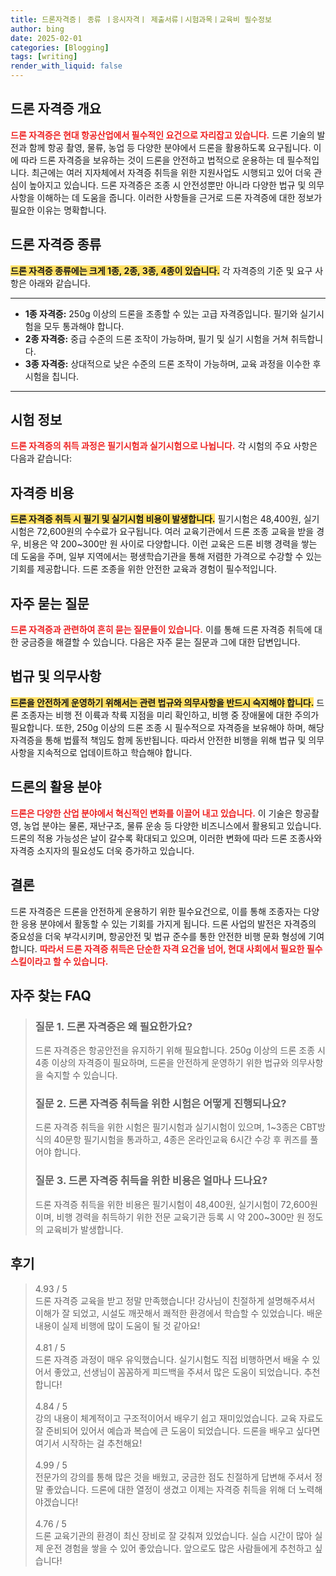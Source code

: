 ```yaml
---
title: 드론자격증ㅣ 종류 ㅣ응시자격ㅣ 제출서류ㅣ시험과목ㅣ교육비 필수정보
author: bing
date: 2025-02-01
categories: [Blogging]
tags: [writing]
render_with_liquid: false
---
```



<h2 id='드론 자격증 개요'>드론 자격증 개요</h2>

<p><b><span style="color: #ee2323;">드론 자격증은 현대 항공산업에서 필수적인 요건으로 자리잡고 있습니다.</span></b> 드론 기술의 발전과 함께 항공 촬영, 물류, 농업 등 다양한 분야에서 드론을 활용하도록 요구됩니다. 이에 따라 드론 자격증을 보유하는 것이 드론을 안전하고 법적으로 운용하는 데 필수적입니다. 최근에는 여러 지자체에서 자격증 취득을 위한 지원사업도 시행되고 있어 더욱 관심이 높아지고 있습니다. 드론 자격증은 조종 시 안전성뿐만 아니라 다양한 법규 및 의무사항을 이해하는 데 도움을 줍니다. 이러한 사항들을 근거로 드론 자격증에 대한 정보가 필요한 이유는 명확합니다.</p>

<h2 id='드론 자격증 종류'>드론 자격증 종류</h2>

<p><b><span style="background-color: #ffe066;">드론 자격증 종류에는 크게 1종, 2종, 3종, 4종이 있습니다.</span></b> 각 자격증의 기준 및 요구 사항은 아래와 같습니다.</p>

<hr />

<ul>
    <li><b>1종 자격증:</b> 250g 이상의 드론을 조종할 수 있는 고급 자격증입니다. 필기와 실기시험을 모두 통과해야 합니다.</li>
    <li><b>2종 자격증:</b> 중급 수준의 드론 조작이 가능하며, 필기 및 실기 시험을 거쳐 취득합니다.</li>
    <li><b>3종 자격증:</b> 상대적으로 낮은 수준의 드론 조작이 가능하며, 교육 과정을 이수한 후 시험을 칩니다.</li>
</ul>

<hr />

<h2 id='시험 정보'>시험 정보</h2>

<p><b><span style="color: #ee2323;">드론 자격증의 취득 과정은 필기시험과 실기시험으로 나뉩니다.</span></b> 각 시험의 주요 사항은 다음과 같습니다:</p>

<h2 id='자격증 비용'>자격증 비용</h2>

<p><b><span style="background-color: #ffe066;">드론 자격증 취득 시 필기 및 실기시험 비용이 발생합니다.</span></b> 필기시험은 48,400원, 실기시험은 72,600원의 수수료가 요구됩니다. 여러 교육기관에서 드론 조종 교육을 받을 경우, 비용은 약 200~300만 원 사이로 다양합니다. 이런 교육은 드론 비행 경력을 쌓는 데 도움을 주며, 일부 지역에서는 평생학습기관을 통해 저렴한 가격으로 수강할 수 있는 기회를 제공합니다. 드론 조종을 위한 안전한 교육과 경험이 필수적입니다.</p>

<h2 id='자주 묻는 질문'>자주 묻는 질문</h2>

<p><b><span style="color: #ee2323;">드론 자격증과 관련하여 흔히 묻는 질문들이 있습니다.</span></b> 이를 통해 드론 자격증 취득에 대한 궁금증을 해결할 수 있습니다. 다음은 자주 묻는 질문과 그에 대한 답변입니다.</p>

<h2 id='법규 및 의무사항'>법규 및 의무사항</h2>

<p><b><span style="background-color: #ffe066;">드론을 안전하게 운영하기 위해서는 관련 법규와 의무사항을 반드시 숙지해야 합니다.</span></b> 드론 조종자는 비행 전 이륙과 착륙 지점을 미리 확인하고, 비행 중 장애물에 대한 주의가 필요합니다. 또한, 250g 이상의 드론 조종 시 필수적으로 자격증을 보유해야 하며, 해당 자격증을 통해 법률적 책임도 함께 동반됩니다. 따라서 안전한 비행을 위해 법규 및 의무사항을 지속적으로 업데이트하고 학습해야 합니다.</p>

<h2 id='드론의 활용 분야'>드론의 활용 분야</h2>

<p><b><span style="color: #ee2323;">드론은 다양한 산업 분야에서 혁신적인 변화를 이끌어 내고 있습니다.</span></b> 이 기술은 항공촬영, 농업 분야는 물론, 재난구조, 물류 운송 등 다양한 비즈니스에서 활용되고 있습니다. 드론의 적용 가능성은 날이 갈수록 확대되고 있으며, 이러한 변화에 따라 드론 조종사와 자격증 소지자의 필요성도 더욱 증가하고 있습니다.</p>

<h2 id='결론'>결론</h2>

<p>드론 자격증은 드론을 안전하게 운용하기 위한 필수요건으로, 이를 통해 조종자는 다양한 응용 분야에서 활동할 수 있는 기회를 가지게 됩니다. 드론 사업의 발전은 자격증의 중요성을 더욱 부각시키며, 항공안전 및 법규 준수를 통한 안전한 비행 문화 형성에 기여합니다. <b><span style="color: #ee2323;">따라서 드론 자격증 취득은 단순한 자격 요건을 넘어, 현대 사회에서 필요한 필수 스킬이라고 할 수 있습니다.</span></b></p>


<h2 id='자주_찾는_FAQ'>자주 찾는 FAQ</h2>
<div itemscope="" itemtype="https://schema.org/FAQPage"> 
<blockquote> 
<div itemscope="" itemprop="mainEntity" itemtype="https://schema.org/Question"> 
<h3 itemprop="name">질문 1. 드론 자격증은 왜 필요한가요?</h3> 
<div itemscope="" itemprop="acceptedAnswer" itemtype="https://schema.org/Answer"> 
<span itemprop="text"> 
<p>드론 자격증은 항공안전을 유지하기 위해 필요합니다. 250g 이상의 드론 조종 시 4종 이상의 자격증이 필요하며, 드론을 안전하게 운영하기 위한 법규와 의무사항을 숙지할 수 있습니다.</p> 
</span> 
</div> 
</div> 
<div itemscope="" itemprop="mainEntity" itemtype="https://schema.org/Question"> 
<h3 itemprop="name">질문 2. 드론 자격증 취득을 위한 시험은 어떻게 진행되나요?</h3> 
<div itemscope="" itemprop="acceptedAnswer" itemtype="https://schema.org/Answer"> 
<span itemprop="text"> 
<p>드론 자격증 취득을 위한 시험은 필기시험과 실기시험이 있으며, 1~3종은 CBT방식의 40문항 필기시험을 통과하고, 4종은 온라인교육 6시간 수강 후 퀴즈를 풀어야 합니다.</p> 
</span> 
</div> 
</div> 
<div itemscope="" itemprop="mainEntity" itemtype="https://schema.org/Question"> 
<h3 itemprop="name">질문 3. 드론 자격증 취득을 위한 비용은 얼마나 드나요?</h3> 
<div itemscope="" itemprop="acceptedAnswer" itemtype="https://schema.org/Answer"> 
<span itemprop="text"> 
<p>드론 자격증 취득을 위한 비용은 필기시험이 48,400원, 실기시험이 72,600원이며, 비행 경력을 취득하기 위한 전문 교육기관 등록 시 약 200~300만 원 정도의 교육비가 발생합니다.</p> 
</span> 
</div> 
</div> 
</blockquote> 
</div>
<h2 id='후기'>후기</h2>
<div itemscope itemtype="https://schema.org/Product">
  <blockquote>
  <div itemprop="review" itemscope itemtype="https://schema.org/Review">
      <div itemprop="reviewRating" itemscope itemtype="https://schema.org/Rating"> <span itemprop="ratingValue">4.93</span> / <span itemprop="bestRating">5</span> </div>
      <span itemprop="reviewBody">드론 자격증 교육을 받고 정말 만족했습니다! 강사님이 친절하게 설명해주셔서 이해가 잘 되었고, 시설도 깨끗해서 쾌적한 환경에서 학습할 수 있었습니다. 배운 내용이 실제 비행에 많이 도움이 될 것 같아요!</span>
  </div>
  <br>
  <div itemprop="review" itemscope itemtype="https://schema.org/Review">
      <div itemprop="reviewRating" itemscope itemtype="https://schema.org/Rating"> <span itemprop="ratingValue">4.81</span> / <span itemprop="bestRating">5</span> </div>
      <span itemprop="reviewBody">드론 자격증 과정이 매우 유익했습니다. 실기시험도 직접 비행하면서 배울 수 있어서 좋았고, 선생님이 꼼꼼하게 피드백을 주셔서 많은 도움이 되었습니다. 추천합니다!</span>
  </div>
  <br>
  <div itemprop="review" itemscope itemtype="https://schema.org/Review">
      <div itemprop="reviewRating" itemscope itemtype="https://schema.org/Rating"> <span itemprop="ratingValue">4.84</span> / <span itemprop="bestRating">5</span> </div>
      <span itemprop="reviewBody">강의 내용이 체계적이고 구조적이어서 배우기 쉽고 재미있었습니다. 교육 자료도 잘 준비되어 있어서 예습과 복습에 큰 도움이 되었습니다. 드론을 배우고 싶다면 여기서 시작하는 걸 추천해요!</span>
  </div>
  <br>
  <div itemprop="review" itemscope itemtype="https://schema.org/Review">
      <div itemprop="reviewRating" itemscope itemtype="https://schema.org/Rating"> <span itemprop="ratingValue">4.99</span> / <span itemprop="bestRating">5</span> </div>
      <span itemprop="reviewBody">전문가의 강의를 통해 많은 것을 배웠고, 궁금한 점도 친절하게 답변해 주셔서 정말 좋았습니다. 드론에 대한 열정이 생겼고 이제는 자격증 취득을 위해 더 노력해야겠습니다!</span>
  </div>
  <br>
  <div itemprop="review" itemscope itemtype="https://schema.org/Review">
      <div itemprop="reviewRating" itemscope itemtype="https://schema.org/Rating"> <span itemprop="ratingValue">4.76</span> / <span itemprop="bestRating">5</span> </div>
      <span itemprop="reviewBody">드론 교육기관의 환경이 최신 장비로 잘 갖춰져 있었습니다. 실습 시간이 많아 실제 운전 경험을 쌓을 수 있어 좋았습니다. 앞으로도 많은 사람들에게 추천하고 싶습니다!</span>
  </div>
  </blockquote>
</div>
